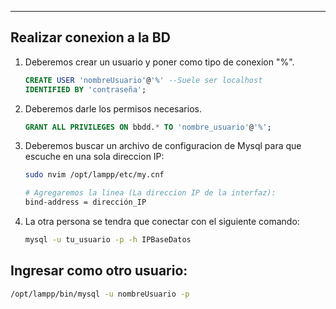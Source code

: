 
---

##  Realizar conexion a la BD

1. Deberemos crear un usuario y poner como tipo de conexion "%".
	```sql
	CREATE USER 'nombreUsuario'@'%' --Suele ser localhost
	IDENTIFIED BY 'contraseña';
	```
1. Deberemos darle los permisos necesarios.
	```sql
	GRANT ALL PRIVILEGES ON bbdd.* TO 'nombre_usuario'@'%';
	```

3. Deberemos buscar un archivo de configuracion de Mysql para que escuche en una sola direccion IP:

	```bash
	sudo nvim /opt/lampp/etc/my.cnf

	# Agregaremos la linea (La direccion IP de la interfaz): 
	bind-address = dirección_IP
	```

4. La otra persona se tendra que conectar con el siguiente comando: 

	```bash
	mysql -u tu_usuario -p -h IPBaseDatos
	```


##  Ingresar como otro usuario:

```bash
/opt/lampp/bin/mysql -u nombreUsuario -p
```

